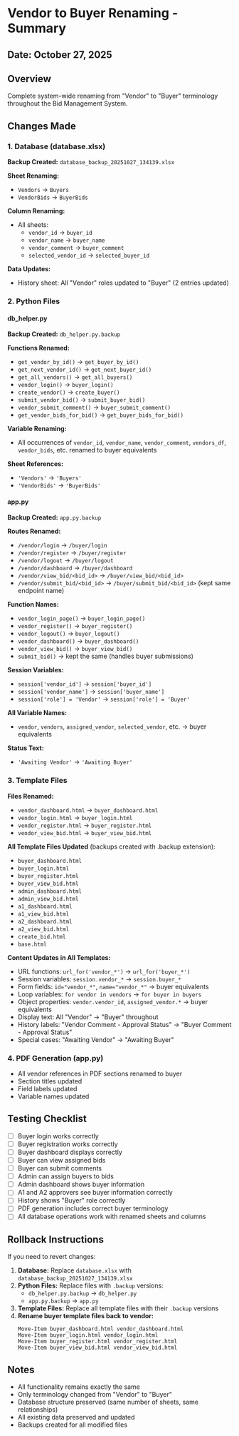 # Vendor to Buyer Renaming - Summary

## Date: October 27, 2025

## Overview
Complete system-wide renaming from "Vendor" to "Buyer" terminology throughout the Bid Management System.

## Changes Made

### 1. Database (database.xlsx)
**Backup Created:** `database_backup_20251027_134139.xlsx`

**Sheet Renaming:**
- `Vendors` → `Buyers`
- `VendorBids` → `BuyerBids`

**Column Renaming:**
- All sheets:
  - `vendor_id` → `buyer_id`
  - `vendor_name` → `buyer_name`
  - `vendor_comment` → `buyer_comment`
  - `selected_vendor_id` → `selected_buyer_id`

**Data Updates:**
- History sheet: All "Vendor" roles updated to "Buyer" (2 entries updated)

### 2. Python Files

#### db_helper.py
**Backup Created:** `db_helper.py.backup`

**Functions Renamed:**
- `get_vendor_by_id()` → `get_buyer_by_id()`
- `get_next_vendor_id()` → `get_next_buyer_id()`
- `get_all_vendors()` → `get_all_buyers()`
- `vendor_login()` → `buyer_login()`
- `create_vendor()` → `create_buyer()`
- `submit_vendor_bid()` → `submit_buyer_bid()`
- `vendor_submit_comment()` → `buyer_submit_comment()`
- `get_vendor_bids_for_bid()` → `get_buyer_bids_for_bid()`

**Variable Renaming:**
- All occurrences of `vendor_id`, `vendor_name`, `vendor_comment`, `vendors_df`, `vendor_bids`, etc. renamed to buyer equivalents

**Sheet References:**
- `'Vendors'` → `'Buyers'`
- `'VendorBids'` → `'BuyerBids'`

#### app.py
**Backup Created:** `app.py.backup`

**Routes Renamed:**
- `/vendor/login` → `/buyer/login`
- `/vendor/register` → `/buyer/register`
- `/vendor/logout` → `/buyer/logout`
- `/vendor/dashboard` → `/buyer/dashboard`
- `/vendor/view_bid/<bid_id>` → `/buyer/view_bid/<bid_id>`
- `/vendor/submit_bid/<bid_id>` → `/buyer/submit_bid/<bid_id>` (kept same endpoint name)

**Function Names:**
- `vendor_login_page()` → `buyer_login_page()`
- `vendor_register()` → `buyer_register()`
- `vendor_logout()` → `buyer_logout()`
- `vendor_dashboard()` → `buyer_dashboard()`
- `vendor_view_bid()` → `buyer_view_bid()`
- `submit_bid()` → kept the same (handles buyer submissions)

**Session Variables:**
- `session['vendor_id']` → `session['buyer_id']`
- `session['vendor_name']` → `session['buyer_name']`
- `session['role'] = 'Vendor'` → `session['role'] = 'Buyer'`

**All Variable Names:**
- `vendor`, `vendors`, `assigned_vendor`, `selected_vendor`, etc. → buyer equivalents

**Status Text:**
- `'Awaiting Vendor'` → `'Awaiting Buyer'`

### 3. Template Files

**Files Renamed:**
- `vendor_dashboard.html` → `buyer_dashboard.html`
- `vendor_login.html` → `buyer_login.html`
- `vendor_register.html` → `buyer_register.html`
- `vendor_view_bid.html` → `buyer_view_bid.html`

**All Template Files Updated** (backups created with .backup extension):
- `buyer_dashboard.html`
- `buyer_login.html`
- `buyer_register.html`
- `buyer_view_bid.html`
- `admin_dashboard.html`
- `admin_view_bid.html`
- `a1_dashboard.html`
- `a1_view_bid.html`
- `a2_dashboard.html`
- `a2_view_bid.html`
- `create_bid.html`
- `base.html`

**Content Updates in All Templates:**
- URL functions: `url_for('vendor_*')` → `url_for('buyer_*')`
- Session variables: `session.vendor_*` → `session.buyer_*`
- Form fields: `id="vendor_*"`, `name="vendor_*"` → buyer equivalents
- Loop variables: `for vendor in vendors` → `for buyer in buyers`
- Object properties: `vendor.vendor_id`, `assigned_vendor.*` → buyer equivalents
- Display text: All "Vendor" → "Buyer" throughout
- History labels: "Vendor Comment - Approval Status" → "Buyer Comment - Approval Status"
- Special cases: "Awaiting Vendor" → "Awaiting Buyer"

### 4. PDF Generation (app.py)
- All vendor references in PDF sections renamed to buyer
- Section titles updated
- Field labels updated
- Variable names updated

## Testing Checklist

- [ ] Buyer login works correctly
- [ ] Buyer registration works correctly
- [ ] Buyer dashboard displays correctly
- [ ] Buyer can view assigned bids
- [ ] Buyer can submit comments
- [ ] Admin can assign buyers to bids
- [ ] Admin dashboard shows buyer information
- [ ] A1 and A2 approvers see buyer information correctly
- [ ] History shows "Buyer" role correctly
- [ ] PDF generation includes correct buyer terminology
- [ ] All database operations work with renamed sheets and columns

## Rollback Instructions

If you need to revert changes:

1. **Database:** Replace `database.xlsx` with `database_backup_20251027_134139.xlsx`
2. **Python Files:** Replace files with `.backup` versions:
   - `db_helper.py.backup` → `db_helper.py`
   - `app.py.backup` → `app.py`
3. **Template Files:** Replace all template files with their `.backup` versions
4. **Rename buyer template files back to vendor:**
   ```
   Move-Item buyer_dashboard.html vendor_dashboard.html
   Move-Item buyer_login.html vendor_login.html
   Move-Item buyer_register.html vendor_register.html
   Move-Item buyer_view_bid.html vendor_view_bid.html
   ```

## Notes

- All functionality remains exactly the same
- Only terminology changed from "Vendor" to "Buyer"
- Database structure preserved (same number of sheets, same relationships)
- All existing data preserved and updated
- Backups created for all modified files

